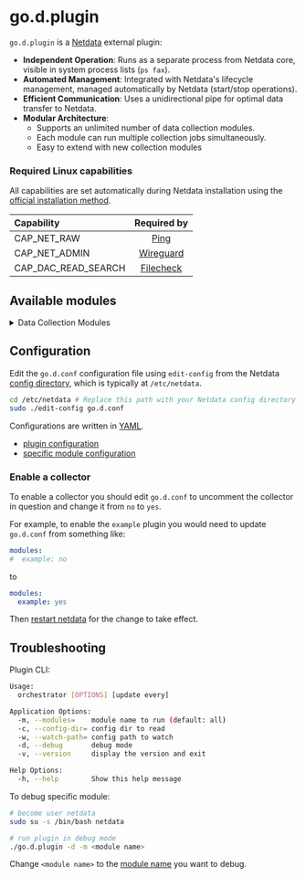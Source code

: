 # go.d.plugin

`go.d.plugin` is a [Netdata](https://github.com/netdata/netdata) external plugin:

- **Independent Operation**: Runs as a separate process from Netdata core, visible in system process lists (`ps fax`).
- **Automated Management**: Integrated with Netdata's lifecycle management, managed automatically by Netdata (start/stop operations).
- **Efficient Communication**: Uses a unidirectional pipe for optimal data transfer to Netdata.
- **Modular Architecture**:
    - Supports an unlimited number of data collection modules.
    - Each module can run multiple collection jobs simultaneously.
    - Easy to extend with new collection modules

### Required Linux capabilities

All capabilities are set automatically during Netdata installation using the [official installation method](/packaging/installer/methods/kickstart.md).

| Capability          |                                               Required by                                               |
|:--------------------|:-------------------------------------------------------------------------------------------------------:|
| CAP_NET_RAW         |      [Ping](https://github.com/netdata/netdata/tree/master/src/go/plugin/go.d/collector/ping#readme)      |
| CAP_NET_ADMIN       | [Wireguard](https://github.com/netdata/netdata/tree/master/src/go/plugin/go.d/collector/wireguard#readme) |
| CAP_DAC_READ_SEARCH | [Filecheck](https://github.com/netdata/netdata/tree/master/src/go/plugin/go.d/collector/filecheck#readme) |

## Available modules

<details>
<summary>Data Collection Modules</summary>

| Name                                                                                                               |           Monitors            |
|:-------------------------------------------------------------------------------------------------------------------|:-----------------------------:|
| [adaptec_raid](https://github.com/netdata/netdata/tree/master/src/go/plugin/go.d/collector/adaptecraid)              |     Adaptec Hardware RAID     |
| [activemq](https://github.com/netdata/netdata/tree/master/src/go/plugin/go.d/collector/activemq)                     |           ActiveMQ            |
| [ap](https://github.com/netdata/netdata/tree/master/src/go/plugin/go.d/collector/ap)                                 |          Wireless AP          |
| [apache](https://github.com/netdata/netdata/tree/master/src/go/plugin/go.d/collector/apache)                         |            Apache             |
| [apcupsd](https://github.com/netdata/netdata/tree/master/src/go/plugin/go.d/collector/apcupsd)                       |           UPS (APC)           |
| [beanstalk](https://github.com/netdata/netdata/tree/master/src/go/plugin/go.d/collector/beanstalk)                   |           Beanstalk           |
| [bind](https://github.com/netdata/netdata/tree/master/src/go/plugin/go.d/collector/bind)                             |           ISC Bind            |
| [boinc](https://github.com/netdata/netdata/tree/master/src/go/plugin/go.d/collector/boinc)                           |             BOINC             |
| [cassandra](https://github.com/netdata/netdata/tree/master/src/go/plugin/go.d/collector/cassandra)                   |           Cassandra           |
| [ceph](https://github.com/netdata/netdata/tree/master/src/go/plugin/go.d/collector/ceph)                             |             Ceph              |
| [chrony](https://github.com/netdata/netdata/tree/master/src/go/plugin/go.d/collector/chrony)                         |            Chrony             |
| [clickhouse](https://github.com/netdata/netdata/tree/master/src/go/plugin/go.d/collector/clickhouse)                 |          ClickHouse           |
| [cockroachdb](https://github.com/netdata/netdata/tree/master/src/go/plugin/go.d/collector/cockroachdb)               |          CockroachDB          |
| [consul](https://github.com/netdata/netdata/tree/master/src/go/plugin/go.d/collector/consul)                         |            Consul             |
| [coredns](https://github.com/netdata/netdata/tree/master/src/go/plugin/go.d/collector/coredns)                       |            CoreDNS            |
| [couchbase](https://github.com/netdata/netdata/tree/master/src/go/plugin/go.d/collector/couchbase)                   |           Couchbase           |
| [couchdb](https://github.com/netdata/netdata/tree/master/src/go/plugin/go.d/collector/couchdb)                       |            CouchDB            |
| [dmcache](https://github.com/netdata/netdata/tree/master/src/go/plugin/go.d/collector/dmcache)                       |            DMCache            |
| [dnsdist](https://github.com/netdata/netdata/tree/master/src/go/plugin/go.d/collector/dnsdist)                       |            Dnsdist            |
| [dnsmasq](https://github.com/netdata/netdata/tree/master/src/go/plugin/go.d/collector/dnsmasq)                       |     Dnsmasq DNS Forwarder     |
| [dnsmasq_dhcp](https://github.com/netdata/netdata/tree/master/src/go/plugin/go.d/collector/dnsmasq_dhcp)             |         Dnsmasq DHCP          |
| [dns_query](https://github.com/netdata/netdata/tree/master/src/go/plugin/go.d/collector/dnsquery)                    |         DNS Query RTT         |
| [docker](https://github.com/netdata/netdata/tree/master/src/go/plugin/go.d/collector/docker)                         |         Docker Engine         |
| [docker_engine](https://github.com/netdata/netdata/tree/master/src/go/plugin/go.d/collector/docker_engine)           |         Docker Engine         |
| [dockerhub](https://github.com/netdata/netdata/tree/master/src/go/plugin/go.d/collector/dockerhub)                   |          Docker Hub           |
| [dovecot](https://github.com/netdata/netdata/tree/master/src/go/plugin/go.d/collector/dovecot)                       |            Dovecot            |
| [elasticsearch](https://github.com/netdata/netdata/tree/master/src/go/plugin/go.d/collector/elasticsearch)           |   Elasticsearch/OpenSearch    |
| [envoy](https://github.com/netdata/netdata/tree/master/src/go/plugin/go.d/collector/envoy)                           |             Envoy             |
| [exim](https://github.com/netdata/netdata/tree/master/src/go/plugin/go.d/collector/exim)                             |             Exim              |
| [fail2ban](https://github.com/netdata/netdata/tree/master/src/go/plugin/go.d/collector/fail2ban)                     |        Fail2Ban Jails         |
| [filecheck](https://github.com/netdata/netdata/tree/master/src/go/plugin/go.d/collector/filecheck)                   |     Files and Directories     |
| [fluentd](https://github.com/netdata/netdata/tree/master/src/go/plugin/go.d/collector/fluentd)                       |            Fluentd            |
| [freeradius](https://github.com/netdata/netdata/tree/master/src/go/plugin/go.d/collector/freeradius)                 |          FreeRADIUS           |
| [gearman](https://github.com/netdata/netdata/tree/master/src/go/plugin/go.d/collector/gearman)                       |            Gearman            |
| [haproxy](https://github.com/netdata/netdata/tree/master/src/go/plugin/go.d/collector/haproxy)                       |            HAProxy            |
| [hddtemp](https://github.com/netdata/netdata/tree/master/src/go/plugin/go.d/collector/hddtemp)                       |       Disks temperature       |
| [hdfs](https://github.com/netdata/netdata/tree/master/src/go/plugin/go.d/collector/hdfs)                             |             HDFS              |
| [hpssa](https://github.com/netdata/netdata/tree/master/src/go/plugin/go.d/collector/hpssa)                           |        HPE Smart Array        |
| [httpcheck](https://github.com/netdata/netdata/tree/master/src/go/plugin/go.d/collector/httpcheck)                   |       Any HTTP Endpoint       |
| [icecast](https://github.com/netdata/netdata/tree/master/src/go/plugin/go.d/collector/icecast)                       |            Icecast            |
| [intelgpu](https://github.com/netdata/netdata/tree/master/src/go/plugin/go.d/collector/intelgpu)                     |     Intel integrated GPU      |
| [ipfs](https://github.com/netdata/netdata/tree/master/src/go/plugin/go.d/collector/ipfs)                             |             IPFS              |
| [isc_dhcpd](https://github.com/netdata/netdata/tree/master/src/go/plugin/go.d/collector/isc_dhcpd)                   |           ISC DHCP            |
| [k8s_kubelet](https://github.com/netdata/netdata/tree/master/src/go/plugin/go.d/collector/k8s_kubelet)               |            Kubelet            |
| [k8s_kubeproxy](https://github.com/netdata/netdata/tree/master/src/go/plugin/go.d/collector/k8s_kubeproxy)           |          Kube-proxy           |
| [k8s_state](https://github.com/netdata/netdata/tree/master/src/go/plugin/go.d/collector/k8s_state)                   |   Kubernetes cluster state    |
| [lighttpd](https://github.com/netdata/netdata/tree/master/src/go/plugin/go.d/collector/lighttpd)                     |           Lighttpd            |
| [litespeed](https://github.com/netdata/netdata/tree/master/src/go/plugin/go.d/collector/litespeed)                   |           Litespeed           |
| [logind](https://github.com/netdata/netdata/tree/master/src/go/plugin/go.d/collector/logind)                         |        systemd-logind         |
| [logstash](https://github.com/netdata/netdata/tree/master/src/go/plugin/go.d/collector/logstash)                     |           Logstash            |
| [lvm](https://github.com/netdata/netdata/tree/master/src/go/plugin/go.d/collector/lvm)                               |      LVM logical volumes      |
| [maxscale](https://github.com/netdata/netdata/tree/master/src/go/plugin/go.d/collector/maxscale)                     |           MaxScale            |
| [megacli](https://github.com/netdata/netdata/tree/master/src/go/plugin/go.d/collector/megacli)                       |     MegaCli Hardware Raid     |
| [memcached](https://github.com/netdata/netdata/tree/master/src/go/plugin/go.d/collector/memcached)                   |           Memcached           |
| [mongoDB](https://github.com/netdata/netdata/tree/master/src/go/plugin/go.d/collector/mongodb)                       |            MongoDB            |
| [monit](https://github.com/netdata/netdata/tree/master/src/go/plugin/go.d/collector/monit)                           |             Monit             |
| [mysql](https://github.com/netdata/netdata/tree/master/src/go/plugin/go.d/collector/mysql)                           |             MySQL             |
| [nginx](https://github.com/netdata/netdata/tree/master/src/go/plugin/go.d/collector/nginx)                           |             NGINX             |
| [nginxplus](https://github.com/netdata/netdata/tree/master/src/go/plugin/go.d/collector/nginxplus)                   |          NGINX Plus           |
| [nginxunit](https://github.com/netdata/netdata/tree/master/src/go/plugin/go.d/collector/nginxunit)                   |          NGINX Unit           |
| [nginxvts](https://github.com/netdata/netdata/tree/master/src/go/plugin/go.d/collector/nginxvts)                     |           NGINX VTS           |
| [nsd](https://github.com/netdata/netdata/tree/master/src/go/plugin/go.d/collector/nsd)                               |       NSD (NLnet Labs)        |
| [ntpd](https://github.com/netdata/netdata/tree/master/src/go/plugin/go.d/collector/ntpd)                             |          NTP daemon           |
| [nvidia_smi](https://github.com/netdata/netdata/tree/master/src/go/plugin/go.d/collector/nvidia_smi)                 |          Nvidia SMI           |
| [nvme](https://github.com/netdata/netdata/tree/master/src/go/plugin/go.d/collector/nvme)                             |         NVMe devices          |
| [openldap](https://github.com/netdata/netdata/tree/master/src/go/plugin/go.d/collector/openldap)                     |           OpenLDAP            |
| [openvpn](https://github.com/netdata/netdata/tree/master/src/go/plugin/go.d/collector/openvpn)                       |            OpenVPN            |
| [openvpn_status_log](https://github.com/netdata/netdata/tree/master/src/go/plugin/go.d/collector/openvpn_status_log) |            OpenVPN            |
| [pgbouncer](https://github.com/netdata/netdata/tree/master/src/go/plugin/go.d/collector/pgbouncer)                   |           PgBouncer           |
| [oracledb](https://github.com/netdata/netdata/tree/master/src/go/plugin/go.d/collector/oracledb)                     |           Oracle DB           |
| [phpdaemon](https://github.com/netdata/netdata/tree/master/src/go/plugin/go.d/collector/phpdaemon)                   |           phpDaemon           |
| [phpfpm](https://github.com/netdata/netdata/tree/master/src/go/plugin/go.d/collector/phpfpm)                         |            PHP-FPM            |
| [pihole](https://github.com/netdata/netdata/tree/master/src/go/plugin/go.d/collector/pihole)                         |            Pi-hole            |
| [pika](https://github.com/netdata/netdata/tree/master/src/go/plugin/go.d/collector/pika)                             |             Pika              |
| [ping](https://github.com/netdata/netdata/tree/master/src/go/plugin/go.d/collector/ping)                             |       Any network host        |
| [prometheus](https://github.com/netdata/netdata/tree/master/src/go/plugin/go.d/collector/prometheus)                 |    Any Prometheus Endpoint    |
| [portcheck](https://github.com/netdata/netdata/tree/master/src/go/plugin/go.d/collector/portcheck)                   |       Any TCP Endpoint        |
| [postgres](https://github.com/netdata/netdata/tree/master/src/go/plugin/go.d/collector/postgres)                     |          PostgreSQL           |
| [postfix](https://github.com/netdata/netdata/tree/master/src/go/plugin/go.d/collector/postfix)                       |            Postfix            |
| [powerdns](https://github.com/netdata/netdata/tree/master/src/go/plugin/go.d/collector/powerdns)                     | PowerDNS Authoritative Server |
| [powerdns_recursor](https://github.com/netdata/netdata/tree/master/src/go/plugin/go.d/collector/powerdns_recursor)   |       PowerDNS Recursor       |
| [proxysql](https://github.com/netdata/netdata/tree/master/src/go/plugin/go.d/collector/proxysql)                     |           ProxySQL            |
| [pulsar](https://github.com/netdata/netdata/tree/master/src/go/plugin/go.d/collector/pulsar)                         |         Apache Pulsar         |
| [puppet](https://github.com/netdata/netdata/tree/master/src/go/plugin/go.d/collector/puppet)                         |            Puppet             |
| [rabbitmq](https://github.com/netdata/netdata/tree/master/src/go/plugin/go.d/collector/rabbitmq)                     |           RabbitMQ            |
| [redis](https://github.com/netdata/netdata/tree/master/src/go/plugin/go.d/collector/redis)                           |             Redis             |
| [rethinkdb](https://github.com/netdata/netdata/tree/master/src/go/plugin/go.d/collector/rethinkdb)                   |           RethinkDB           |
| [riakkv](https://github.com/netdata/netdata/tree/master/src/go/plugin/go.d/collector/riakkv)                         |            Riak KV            |
| [rspamd](https://github.com/netdata/netdata/tree/master/src/go/plugin/go.d/collector/rspamd)                         |            Rspamd             |
| [samba](https://github.com/netdata/netdata/tree/master/src/go/plugin/go.d/collector/samba)                           |             Samba             |
| [scaleio](https://github.com/netdata/netdata/tree/master/src/go/plugin/go.d/collector/scaleio)                       |       Dell EMC ScaleIO        |
| [sensors](https://github.com/netdata/netdata/tree/master/src/go/plugin/go.d/collector/sensors)                       |       Hardware Sensors        |
| [SNMP](https://github.com/netdata/netdata/blob/master/src/go/plugin/go.d/collector/snmp)                             |             SNMP              |
| [squid](https://github.com/netdata/netdata/tree/master/src/go/plugin/go.d/collector/squid)                           |             Squid             |
| [squidlog](https://github.com/netdata/netdata/tree/master/src/go/plugin/go.d/collector/squidlog)                     |             Squid             |
| [smartctl](https://github.com/netdata/netdata/tree/master/src/go/plugin/go.d/collector/smartctl)                     |   S.M.A.R.T Storage Devices   |
| [spigotmc](https://github.com/netdata/netdata/tree/master/src/go/plugin/go.d/collector/spigotmc)                     |           SpigotMC            |
| [storcli](https://github.com/netdata/netdata/tree/master/src/go/plugin/go.d/collector/storcli)                       |    Broadcom Hardware RAID     |
| [supervisord](https://github.com/netdata/netdata/tree/master/src/go/plugin/go.d/collector/supervisord)               |          Supervisor           |
| [systemdunits](https://github.com/netdata/netdata/tree/master/src/go/plugin/go.d/collector/systemdunits)             |      Systemd unit state       |
| [tengine](https://github.com/netdata/netdata/tree/master/src/go/plugin/go.d/collector/tengine)                       |            Tengine            |
| [tomcat](https://github.com/netdata/netdata/tree/master/src/go/plugin/go.d/collector/tomcat)                         |            Tomcat             |
| [tor](https://github.com/netdata/netdata/tree/master/src/go/plugin/go.d/collector/tor)                               |              Tor              |
| [traefik](https://github.com/netdata/netdata/tree/master/src/go/plugin/go.d/collector/traefik)                       |            Traefik            |
| [typesense](https://github.com/netdata/netdata/tree/master/src/go/plugin/go.d/collector/typesense)                   |           Typesense           |
| [unbound](https://github.com/netdata/netdata/tree/master/src/go/plugin/go.d/collector/unbound)                       |            Unbound            |
| [upsd](https://github.com/netdata/netdata/tree/master/src/go/plugin/go.d/collector/upsd)                             |          UPSd (Nut)           |
| [uwsgi](https://github.com/netdata/netdata/tree/master/src/go/plugin/go.d/collector/uwsgi)                           |             uWSGI             |
| [varnish](https://github.com/netdata/netdata/tree/master/src/go/plugin/go.d/collector/varnish)                       |            Varnish            |
| [vcsa](https://github.com/netdata/netdata/tree/master/src/go/plugin/go.d/collector/vcsa)                             |   vCenter Server Appliance    |
| [vernemq](https://github.com/netdata/netdata/tree/master/src/go/plugin/go.d/collector/vernemq)                       |            VerneMQ            |
| [vsphere](https://github.com/netdata/netdata/tree/master/src/go/plugin/go.d/collector/vsphere)                       |     VMware vCenter Server     |
| [w1sensor](https://github.com/netdata/netdata/tree/master/src/go/plugin/go.d/collector/w1sensor)                     |        1-Wire Sensors         |
| [web_log](https://github.com/netdata/netdata/tree/master/src/go/plugin/go.d/collector/weblog)                        |         Apache/NGINX          |
| [wireguard](https://github.com/netdata/netdata/tree/master/src/go/plugin/go.d/collector/wireguard)                   |           WireGuard           |
| [whoisquery](https://github.com/netdata/netdata/tree/master/src/go/plugin/go.d/collector/whoisquery)                 |         Domain Expiry         |
| [windows](https://github.com/netdata/netdata/tree/master/src/go/plugin/go.d/collector/windows)                       |            Windows            |
| [x509check](https://github.com/netdata/netdata/tree/master/src/go/plugin/go.d/collector/x509check)                   |     Digital Certificates      |
| [zfspool](https://github.com/netdata/netdata/tree/master/src/go/plugin/go.d/collector/zfspool)                       |           ZFS Pools           |
| [zookeeper](https://github.com/netdata/netdata/tree/master/src/go/plugin/go.d/collector/zookeeper)                   |           ZooKeeper           |

</details>

## Configuration

Edit the `go.d.conf` configuration file using `edit-config` from the
Netdata [config directory](/docs/netdata-agent/configuration/README.md#the-netdata-config-directory),
which is typically at `/etc/netdata`.

```bash
cd /etc/netdata # Replace this path with your Netdata config directory
sudo ./edit-config go.d.conf
```

Configurations are written in [YAML](http://yaml.org/).

- [plugin configuration](https://github.com/netdata/netdata/blob/master/src/go/plugin/go.d/config/go.d.conf)
- [specific module configuration](https://github.com/netdata/netdata/tree/master/src/go/plugin/go.d/config/go.d)

### Enable a collector

To enable a collector you should edit `go.d.conf` to uncomment the collector in question and change it from `no`
to `yes`.

For example, to enable the `example` plugin you would need to update `go.d.conf` from something like:

```yaml
modules:
#  example: no 
```

to

```yaml
modules:
  example: yes
```

Then [restart netdata](/docs/netdata-agent/start-stop-restart.md) for the change to take effect.

## Troubleshooting

Plugin CLI:

```sh
Usage:
  orchestrator [OPTIONS] [update every]

Application Options:
  -m, --modules=    module name to run (default: all)
  -c, --config-dir= config dir to read
  -w, --watch-path= config path to watch
  -d, --debug       debug mode
  -v, --version     display the version and exit

Help Options:
  -h, --help        Show this help message
```

To debug specific module:

```sh
# become user netdata
sudo su -s /bin/bash netdata

# run plugin in debug mode
./go.d.plugin -d -m <module name>
```

Change `<module name>` to the [module name](#available-modules) you want to debug.
